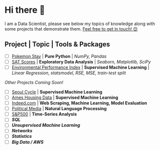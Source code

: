 # Hi there 👋

I am a Data Scientist, please see below my topics of knowledge along with some projects that demonstrate them. [Feel free to get in touch! 😊](https://www.linkedin.com/in/marc-lodge)

## Project | Topic | Tools & Packages

- [ ] [Pokemon Stay](https://github.com/Marc-Lodge/Pokemon_Stay) | **Pure Python** | *NumPy, Pandas*
- [ ] [SAT Scores](https://github.com/Marc-Lodge/SAT_Scores) | **Exploratory Data Analysis** | *Seaborn, Matplotlib, SciPy*
- [ ] [Environmental Performance Index](https://github.com/Marc-Lodge/EPI) | **Supervised Machine Learning** | *Linear Regression, statsmodel, RSE, MSE, train-test split*

*Other Projects Coming Soon!*

- [ ] [Seoul Cycle](https://github.com/Marc-Lodge/Seoul_Cycle) | **Supervised Machine Learning**
- [ ] [Ames Housing Data](https://github.com/Marc-Lodge/Ames) | **Supervised Machine Learning**
- [ ] [Indeed.com](https://github.com/Marc-Lodge/Indeed) | **Web Scraping, Machine Learning, Model Evaluation**
- [ ] [Political Media](https://github.com/Marc-Lodge/Political_Media) | **Natural Language Processing**
- [ ] [S&P500](https://github.com/Marc-Lodge/SPY) | **Time-Series Analysis**
- [ ] ***SQL***
- [ ] ***Unsupervised Machine Learning***
- [ ] ***Networks***
- [ ] ***Statistics***
- [ ] ***Big Data / AWS*** 

<!--
## Skills
 
- [ ] **Tools** | SQL, Tableau, **Python**; *NumPy, Pandas, Seaborn, Matplotlib, Plotly, SciPy, Scikit-Learn, Statsmodels, Keras, PyTorch*
- [ ] **Supervised Machine Learning** | Linear/Logistic Regression, Classification, kNN, Decision Trees, Bagging/Boosting Models
- [ ] **Unsupervised Machine Learning** | Pipelines, Principal Component Analysis, Clustering, K-Means, Clustering Evaluation
- [ ] **Model Evaluation** | RSE, MSE, Baseline Accuracy, Precision, Recall, F1, ROC, PR Curves, cross-validation, grid-search
- [ ] **Additional Machine Learning** | Decision Trees, Random Forests, Bagging, Boosting, Natural Language Processing
- [ ] **Networks** | Network Analysis & Robustness, Communities, Recommended Systems, Neural Networks, Tensorflow
- [ ] **Statistics** | Probability distributions, Confidence Intervals, Central Limit Theorem, Bayes Rule, Naive Bayes
- [ ] **Big Data** | Map-Reduce Algorithm, Divide and Conquer, Hadoop, Spark, AWS
- [ ] **Timeseries** | Basics, Autocorrelations, ARMA, ARIMA models
- [ ] **Additional** | HTML, Webscraping, RegEx, Databases, API's
-->

<!--

**Lodgimus/Lodgimus** is a ✨ _special_ ✨ repository because its `README.md` (this file) appears on your GitHub profile.

Here are some ideas to get you started:

- 🔭 I’m currently working on ...
- 🌱 I’m currently learning ...
- 👯 I’m looking to collaborate on ...
- 🤔 I’m looking for help with ...
- 💬 Ask me about ...
- 📫 How to reach me: ...
- 😄 Pronouns: ...
- ⚡ Fun fact: ...

-->
